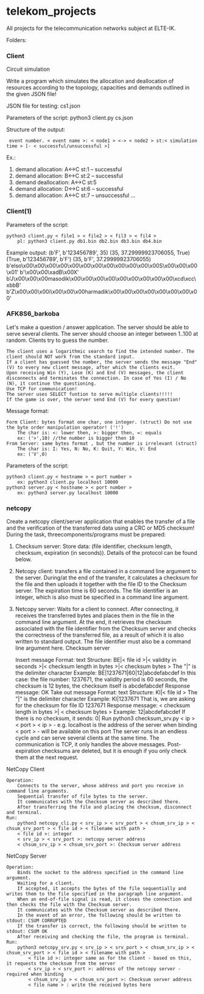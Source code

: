 # telekom_projects
All projects for the telecommunication networks subject at ELTE-IK.

Folders:
### Client
Circuit simulation

Write a program which simulates the allocation and deallocation of resources according to the topology, capacities and demands outlined in the given JSON file!

JSON file for testing: cs1.json

Parameters of the script: python3 client.py cs.json

Structure of the output:

     event number. < event name >: < node1 > <-> < node2 > st:< simulation time > [- < successful/unsuccessful >] 


Ex.:

1. demand allocation: A<->C st:1 – successful
2. demand allocation: B<->C st:2 – successful
3. demand deallocation: A<->C st:5
4. demand allocation: D<->C st:6 – successful
5. demand allocation: A<->C st:7 – unsuccessful
…

### Client(1)
Parameters of the script:

    python3 client.py < file1 > < file2 > < fil3 > < fil4 >
        pl: python3 client.py db1.bin db2.bin db3.bin db4.bin

Example output:
(b'F', b'123456789', 35)
(35, 37.29999923706055, True)
(True, b'123456789', b'F')
(35, b'F', 37.29999923706055)
b'elso\x00\x00\x00\x00\x00\x00\x00\x00\x00\x00\x00\x00S\x00\x00\x00\x01'
b'\x00\x00\xadB\x00X'
b'J\x00\x00\x00masodik\x00\x00\x00\x00\x00\x00\x00\x00\x00\xcd\xcc\xbbB'
b'Z\x00\x00\x00i\x00\x00\x00harmadik\x00\x00\x00\x00\x00\x00\x00\x00'

### AFK8S6_barkoba

Let's make a question / answer application. The server should be able to serve several clients. The server should choose an integer between 1..100 at random. Clients try to guess the number.

    The client uses a logarithmic search to find the intended number. The client should NOT work from the standard input.
    If a client has guessed the number, the server sends the message "End" (V) to every new client message, after which the clients exit.
    Upon receiving Win (Y), Lose (K) and End (V) messages, the client disconnects and terminates the connection. In case of Yes (I) / No (N), it continue the questioning.
    Use TCP for communication!
    The server uses SELECT funtion to serve multiple clients!!!!!
    If the game is over, the server send End (V) for every question!

Message format:

    Form Client: bytes format one char, one integer. (struct) Do not use the byte order manipulation operator! ('!')
        The char is: <: lower then, >: bigger then, =: equals
        ex: ('>',10) //the number is bigger then 10
    From Server: same bytes format , but the number is irrelevant (struct)
        The char is: I: Yes, N: No, K: Quit, Y: Win, V: End
        ex: ('V',0)


Parameters of the script:

    python3 client.py < hostname > < port number >
        ex: python3 client.py localhost 10000
    python3 server.py < hostname > < port number >
        ex: python3 server.py localhost 10000

### netcopy

Create a netcopy client/server application that enables the transfer of a file and the verification of the transferred data using a CRC or MD5 checksum! During the task, threecomponents/programs must be prepared:

1. Checksum server: Store data: (file identifier, checksum length, checksum, expiration (in seconds)). Details of the protocol can be found below.
2. Netcopy client: transfers a file contained in a command line argument to the server. During/at the end of the transfer, it calculates a checksum for the file and then uploads it together with the file ID to the Checksum server. The expiration time is 60 seconds. The file identifier is an integer, which is also must be specified in a command line argument.
3. Netcopy server: Waits for a client to connect. After connecting, it receives the transferred bytes and places them in the file in the command line argument. At the end, it retrieves the checksum associated with the file identifier from the Checksum server and checks the correctness of the transferred file, as a result of which it is also written to standard output. The file identifier must also be a command line argument here.
Checksum server

    Insert message
        Format: text
        Structure: BE|< file id >|< validity in seconds >|< checksum length in bytes >|< checksum bytes >
        The "|" is the delimiter character
        Example: BE|1237671|60|12|abcdefabcdef
            In this case: the file number: 1237671, the validity period is 60 seconds, the checksum is 12 bytes, the checksum itself is abcdefabcdef
            Response message: OK
    Take out message
        Format: text
        Structure: KI|< file id >
        The "|" is the delimiter character
        Example: KI|1237671
            That is, we are asking for the checksum for file ID 1237671
            Response message: < checksum length in bytes >| < checksum bytes >
            Example: 12|abcdefabcdef
        If there is no checksum, it sends: 0|
    Run
        python3 checksum_srv.py < ip > < port >
            < ip > - e.g. localhost is the address of the server when binding
            < port > - will be available on this port
        The server runs in an endless cycle and can serve several clients at the same time. The communication is TCP, it only handles the above messages.
        Post-expiration checksums are deleted, but it is enough if you only check them at the next request.

NetCopy Client

    Operation:
        Connects to the server, whose address and port you receive in command line arguments.
        Sequential transfer of file bytes to the server.
        It communicates with the Checksum server as described there.
        After transferring the file and placing the checksum, disconnect and terminal.
    Run:
        python3 netcopy_cli.py < srv_ip > < srv_port > < chsum_srv_ip > < chsum_srv_port > < file id > < filename with path >
        < file id >: integer
        < srv_ip > < srv_port >: netcopy server address
        < chsum_srv_ip > < chsum_srv_port >: Checksum server address

NetCopy Server

    Operation:
        Binds the socket to the address specified in the command line argument.
        Waiting for a client.
        If accepted, it accepts the bytes of the file sequentially and writes them to the file specified in the paragraph line argument.
        When an end-of-file signal is read, it closes the connection and then checks the file with the Checksum server.
        It communicates with the Checksum server as described there.
        In the event of an error, the following should be written to stdout: CSUM CORRUPTED
        If the transfer is correct, the following should be written to stdout: CSUM OK
        After receiving and checking the file, the program is terminal.
    Run:
        python3 netcopy_srv.py < srv_ip > < srv_port > < chsum_srv_ip > < chsum_srv_port > < file id > < filename with path >
            < file id >: integer same as for the client - based on this, it requests the checksum from the server
            < srv_ip > < srv_port >: address of the netcopy server - required when binding
            < chsum_srv_ip > < chsum_srv_port >: Checksum server address
            < file name > : write the received bytes here
